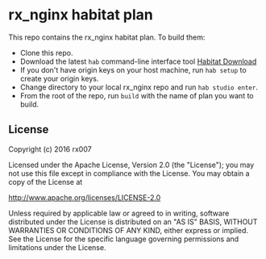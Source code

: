 # rx_nginx habitat plan

This repo contains the rx_nginx habitat plan. To build them:

* Clone this repo.
* Download the latest `hab` command-line interface tool [Habitat Download](https://www.habitat.sh/docs/get-habitat/)
* If you don't have origin keys on your host machine, run `hab setup` to create your origin keys.
* Change directory to your local rx_nginx repo and run `hab studio enter`.
* From the root of the repo, run `build` with the name of plan you want to build.

## License

Copyright (c) 2016 rx007

Licensed under the Apache License, Version 2.0 (the "License"); you may not use this file except in compliance with the License. You may obtain a copy of the License at

 http://www.apache.org/licenses/LICENSE-2.0

Unless required by applicable law or agreed to in writing, software distributed under the License is distributed on an "AS IS" BASIS, WITHOUT WARRANTIES OR CONDITIONS OF ANY KIND, either express or implied. See the License for the specific language governing permissions and limitations under the License.
